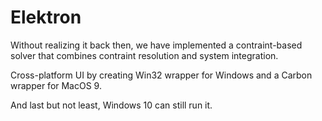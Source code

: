 # Elektron

Without realizing it back then, we have implemented a contraint-based solver
that combines contraint resolution and system integration.

Cross-platform UI by creating Win32 wrapper for Windows and a Carbon wrapper
for MacOS 9.

And last but not least, Windows 10 can still run it.
